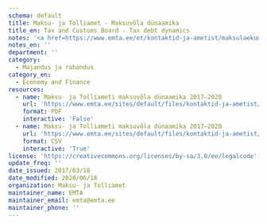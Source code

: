 ```yaml
---
schema: default
title: Maksu- ja Tolliamet - Maksuvõla dünaamika
title_en: Tax and Customs Board - Tax debt dynamics
notes: '<a href=https://www.emta.ee/et/kontaktid-ja-ametist/maksulaekumine-statistika/maksu-ja-tolliameti-avaandmed>Maksu- ja Tolliameti avaandmed</a>.'
notes_en: ''
department: ''
category:
  - Majandus ja rahandus
category_en:
  - Economy and Finance
resources:
  - name: Maksu- ja Tolliameti maksuvõla dünaamika 2017–2020
    url: 'https://www.emta.ee/sites/default/files/kontaktid-ja-ametist/maksulaekumine-statistika/maksuvola-dunaamika/voladunaamika_2017-2020.pdf'
    format: PDF
    interactive: 'False'
  - name: Maksu- ja Tolliameti maksuvõla dünaamika 2017–2020
    url: 'https://www.emta.ee/sites/default/files/kontaktid-ja-ametist/maksulaekumine-statistika/maksuvola-dunaamika/voladunaamika_2017-2020.csv'
    format: CSV
    interactive: 'True'
license: 'https://creativecommons.org/licenses/by-sa/3.0/ee/legalcode'
update_freq: ''
date_issued: 2017/03/18
date_modified: 2020/06/18
organization: Maksu- ja Tolliamet
maintainer_name: EMTA
maintainer_email: emta@emta.ee
maintainer_phone: ''
---
```

